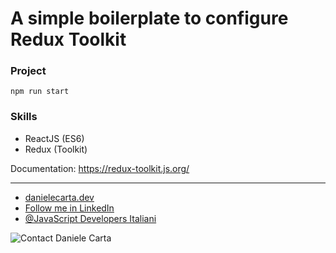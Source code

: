 <h1>A simple boilerplate to configure Redux Toolkit</h1>

<h3>Project</h3>

```
npm run start
```

<h3>Skills</h3>

- ReactJS (ES6)
- Redux (Toolkit)

Documentation: <a href="https://redux-toolkit.js.org/">https://redux-toolkit.js.org/</a>

<hr />

- <a target="_blank" href="https://danielecarta.dev/">danielecarta.dev</a>
- <a target="_blank" href="https://www.linkedin.com/in/daniele-carta-lugano/">Follow me in LinkedIn</a>
- <a target="_blank" href="https://www.linkedin.com/groups/8959815/">@JavaScript Developers Italiani</a>

<img src="https://danielecarta.dev/img/contact.png" alt="Contact Daniele Carta">
